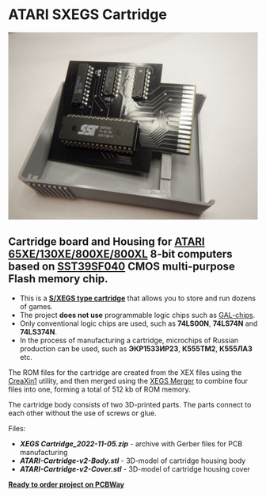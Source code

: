 # ATARI SXEGS Cartridge

![Board and Housing](photos/Board%20and%20Grey%20Housing.jpg)

## Cartridge board and Housing for [ATARI 65XE/130XE/800XE/800XL](https://en.wikipedia.org/wiki/Atari_8-bit_family) 8-bit computers based on [SST39SF040](https://www.microchip.com/en-us/product/SST39SF040) CMOS multi-purpose **Flash memory** chip.

- This is a **[S/XEGS type cartridge](https://forums.atariage.com/topic/276194-switchable-xe-game-cartridges-swxegs-andor-sxegs/)** that allows you to store and run dozens of games.
- The project **does not use** programmable logic chips such as [GAL-chips](https://en.wikipedia.org/wiki/Generic_array_logic).
- Only conventional logic chips are used, such as **74LS00N**, **74LS74N** and **74LS374N**.
- In the process of manufacturing a cartridge, microchips of Russian production can be used, such as **ЭКР1533ИР23**, **К555ТМ2**, **К555ЛА3** etc.

The ROM files for the cartridge are created from the XEX files using the [CreaXin1](http://chomikuj.pl/ccwrc/users/XEGS/x_angel_ccwrc_atari_custom_cart,6059920787.7z(archive)) utility,
and then merged using the [XEGS Merger](http://chomikuj.pl/ccwrc/users/XEGS/x_angel_ccwrc_atari_custom_cart,6059920787.7z(archive)) to combine four files into one, forming a total of 512 kb of ROM memory.

The cartridge body consists of two 3D-printed parts. The parts connect to each other without the use of screws or glue.

Files:
- ***XEGS Cartridge_2022-11-05.zip*** - archive with Gerber files for PCB manufacturing
- ***ATARI-Cartridge-v2-Body.stl*** - 3D-model of cartridge housing body
- ***ATARI-Cartridge-v2-Cover.stl*** - 3D-model of cartridge housing cover

**[Ready to order project on PCBWay](https://www.pcbway.com/project/shareproject/W256652ASG3_XEGS_Cartridge_2022_11_05_4d701522.html)**
